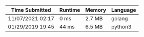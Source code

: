 Time Submitted | Runtime | Memory | Language
-------------- | ------ | ------- | ------ |
11/07/2021 02:17 | 0 ms | 2.7 MB | golang
01/29/2019 19:45 | 44 ms | 6.5 MB | python3
